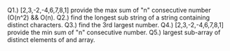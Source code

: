 Q1.) [2,3,-2,-4,6,7,8,1] provide the max sum of "n" consecutive number (O(n^2) && O(n).
Q2.) find the longest sub string of a string containing distinct characters.
Q3.) find the 3rd largest number.
Q4.) [2,3,-2,-4,6,7,8,1] provide the min sum of "n" consecutive number.
Q5.) largest sub-array of distinct elements of and array.
